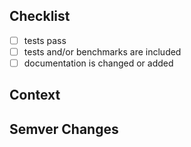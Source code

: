 ## Checklist
- [ ] tests pass
- [ ] tests and/or benchmarks are included
- [ ] documentation is changed or added

## Context
<!-- Is this related to any GitHub issue(s)? -->

## Semver Changes
<!-- Which semantic version change would you recommend? -->

